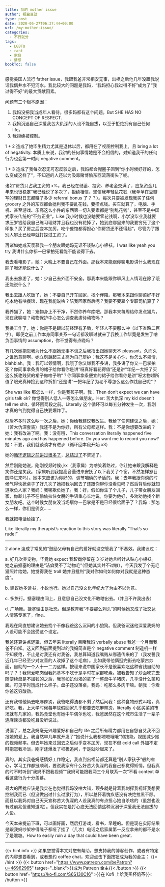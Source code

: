 ```yaml
---
title: 我的 mother issue
author: 椒盐豆豉
type: post
date: 2020-06-27T06:37:44+00:00
url: /my-mother-issue/
categories:
  - 不行就分
tags:
  - LGBTQ
  - rant
  - 家庭
  - 情感
bookToc: false
---
```

感觉美国人流行 father issue，我跟我爸非常相安无事，出柜之后他几年没跟我说话我俩井水不犯河水。我比较大的问题是我妈，“我妈担心我过得不好”成为了“我过得不好”的最大贡献因素。

问题有三个根本原因：

1. 我妈没把我当成年人看待。很多妈都有这个问题。But SHE HAS NO CONCEPT OF RESPECT.
2. 我妈沉迷自己深爱我苦大仇深的人设不能自拔，以至于拒绝拥有自己任何 life。
3. 我拒绝被控制。

1 + 2 造成了她毕生精力尤其是退休以后，都用在了视图控制我上，且 bring a lot of negativity. 本质上来说，我讲的任何事情她是不会相信的，对知道我干的任何行为也会第一时间 negative comment。

1 + 3 造成了我每次忍无可忍反驳之后，我妈都会兜圈子回到“你小时候好好的，怎么变成这样了“，不知道的人还以为吸毒赌博偷东西流落街头了呢。

诸如“房贷只占我工资的 x%，我已经在储蓄、投资、养老金交满了，应急资金几年来也很稳定“我已经说了多次了，拒绝相信，坚信我年轻乱花钱（我单单在豆瓣写的理财日志都赚了多少 referral bonus 了？？）。每次只要被发现我买了任何 grocery 之外的东西都会批判我不要乱花钱，要攒点钱。买车就算了，电脑、手机、甚至游戏、乐高这么小件的东西第一切入要素都是“别乱花钱”，甚至不是中国式家长传统的“不务正业”。Like 我小时候也没瞎要零花钱啊，小学没毕业我就要求压岁钱给我自己练习理财并且我也没有花掉了，她到底哪里来的我要穷死了这个印象？买了房之后变本加厉，吃个餐馆都得担心“你房贷还不还得起“，尽管为了跟别人攀比已经早就打探过工资了。

再诸如她成天羡慕我一个朋友跟她妈无话不谈贴心小棉袄。I was like yeah you try 我讲什么你都一巴掌拍死看能不能谈得下去。

我去看电影了，她：大晚上不要自己在外面。那我本来能跟你聊电影讲什么我现在除了哦还能说什么？

我出去旅游了，她：少自己去外面不安全。那我本来能跟你聊风土人情现在除了哦还能说什么？

我出去跟人吃饭了，她：不要自己开车回家，找个伴陪。那我本来跟你聊菜好不好吃本地有啥餐馆，现在我能说啥？陪我回家然后呢？我要不要雇个专职司机算了？

我养猫了，她：宠物身上不干净，不然你养车库吧。那我本来每周给你发点猫片，现在我聊啥？动物保护中心怎么调查我虐待动物吗？

我换工作了，她：你是不是跟以前经理有矛盾，年轻人不要那么冲（以下省略二百字）。即便之前工作本身同事关系一句话都没聊过就来了我换工作毕竟是发生了啥负面事情的 assumption，你不觉得有点晚吗？

有几次她抱怨我为什么不跟她无事不谈之后我指出跟她聊天不 pleasant，久而久之谁愿意聊啊。她立刻跳起三丈高为自己辩护：我这不是关心你，你怎么不领情，blahblah。我：我可以领情啊，我哦了你又嫌我不多讲，我多讲了你又一巴掌拍死？你同事拿条贵的裙子给你看你是讲“呀真好看花得值“还是讲“年纪一大把了买这么妖艳贱货的裙子做啥子哟“？你同事拿条便宜的裙子给你看你是讲”呀太物超所值了眼光真棒捡到这种折扣“还是讲”一把年纪了为老不尊怎么这么作践自己呢“？

She was like 那怎么一样，你是我孩子啊。我：Then don’t expect we can have girls talk ok? 你觉得别人低人一等怎么做朋友。Her: 苦大仇深 my kid doesn’t tell me shit，循环回两段之前。Literally 这个循环可以每五分钟发生一次，我刚才真的气到觉得自己快要爆炸了。

然后不多时这么吵一次之后，她：你给我建议我改进。我给了任何建议之后，她：（苦大仇深套装）我还不是为你好，所有父母都这样。我：不是你想要改进的？她：我有改进了啊。我：没有哦，This conversation literally happened five minutes ago and has happened before. Do you want me to record you now? 她：不要，我们就谈谈才有进步（循环回本段开始 x3）

她的[循环逻辑之前讲过很多了](../me-partner-arguing-with-my-mom/)，[总结过了](https://www.douban.com/doulist/120720601/)不赘述了。

然后刚刚她说，刚刚视频时候小x（我家属）为啥笑着路过，你让她来跟我解释是笑你还是笑我。（家属听到我提高音量进来安抚了以下我关了个窗。不然怎样怒目圆睁进来吗）。她本来应该为你好的，调节咱俩的矛盾的。我：去年我跟你谈的时候气得快掀桌子了好几次了她把我哄回去了还跟你聊你没看见吗？然后背后你就知道欺负人家？我妈：我哪欺负她了。我：好，假如你生了个儿子，儿子带女朋友回家，你趁儿子不在偷偷拉住女朋的手语重心长地说，你要为他好，多劝劝他找个新女朋友吧。这个时候女朋友没当场扇你一巴掌是不是已经很给面子了？我妈：那怎么一样，你们是俩女……

我就把电话给挂了。

Like literally my therapist’s reaction to this story was literally “That’s so rude!”

---

2 alone 造成了常见的“鼓励父母有自己的爱好就没空管我了“不奏效。我建议过：

a. 好几次养宠物，毕竟她 expect 我智商停留在 3 岁对她言听计从贴心小棉袄。她之前搪塞的理由是“洁癖受不了动物毛“（但她其实并不过敏），今天我发了个无毛猫照片给她，她觉得我在 troll 她并且批判“我对你如何如何你对我就是这种态度“。

b. 建议她多读书，小说也行。她以自己没文化年纪大了为由不以为意。

c. 多旅行。搪塞理由同上，且意思自己没文化不敢瞎出去。（并且不许我出去）

d. 广场舞。搪塞理由是社恐。但是教育我“不要那么刺头“的时候她又成了社交达人情感专家了，fine。

我现在简直想建议她去找个不像我爸这么沉闷的小狼狗。但我爸沉迷他深爱我妈的人设可能不会接受这个设定。

我爸还算讲点逻辑，但去年来 literally 目睹我妈 verbally abuse 我爸一个月而我爸不自知。这又回到前面提到过的我妈简直是个 negative comment 制造机一样不知疲倦，不止是对我还有对我爸，我总算知道我嘴贱从哪遗传来的了（我发誓我近几年已经至少对友善的人改掉了这个毛病）。比如我带他俩逛完街去吃蒙古炒面，自助的一个人十一二刀这样。按理来说中国家长不是很喜欢吃这种省钱自助的吗？？！我爸爱吃肉但我妈基本不吃于是平时在家都吃素。被我告知了炒面吃完去随便续盘是不加钱的之后，我爸如饥似渴的拿了一整盘牛羊猪肉，几乎没什么菜和面。可见平时饿成什么样子。盘子还没落桌，我妈：吃那么多肉干嘛。朝我：你看你爸这穷酸劲。

还有我带他俩去吃麻辣烫，我爸吃得渣都不剩了然后问我：这种食物形式叫啥，真好吃。我，上大学时候每年放假回家几乎都要去吃麻辣烫，literally 小区买菜的市场就有几家的，我妈食堂也有她中午偶尔也吃，我爸居然在这个城市生活了一辈子连麻辣烫都没吃且没听说过。

说偏了，总之我妈毫无兴趣爱好和自己的 life 之后所有精力都用在自怨自艾我不回报她的爱上。我当然早几年就开发了“她说什么我都嗯嗯哦哦“的技能，视图减少她的视频频率。但去年她来过回去之后似乎变本加厉，现在不但 cold call 外加不定时抱怨我冷淡，刚才还爆发了积极追问，于是就吵起来了。

真的，其实我爸妈感情好工作稳定，我直到出柜前都还算是“别人家孩子”般的省心，学习工作都挺顺利，要说我家有什么好苦大仇深的我自己都觉得矫情。但我真的时不时听到“我妈不跟我视频”“我妈可能跟我两三个月联系一次“不看 context 单看这些行为十分羡慕。

最大的困扰应该是我实在也觉得我妈没啥大错，顶多就是背着我刺探我视奸我想要控制我而已（但没做出过什么过激行为），所以总怀着愧疚感没有决绝拉黑不顾。而且以我妈对自己天天宣称苦大仇深的人设我真的有点担心她自杀啥的（虽然也没有过前兆但谁知道呢）。但我实在是打心底无法回馈这种沉溺于深爱我无法自拔的人设。

今天本来提前下班，可以画好画，然后打游戏，看书，早睡的。但是现在实际结果是跟我妈吵架吵得嗓子都哑了挂了（几次）电话之后家属第一反应拿来的都不是水了是喉糖。How to easily ruin a day that could have been great.

---
{{< hint info >}}
如果您觉得本文对您有帮助，想支持我的博客创作，或者有特定的内容想要看到，或者想约 coffee chat，欢迎点击下面按钮成为我的金主：
{{< /hint >}}
{{< button href="https://www.patreon.com/bePatron?u=46962965" target="_blank">}}成为 Patreon 金主{{< /button >}}
{{< button href="https://ko-fi.com/S6S130C16" >}}在 Kofi 上给我买杯奶茶{{< /button >}}